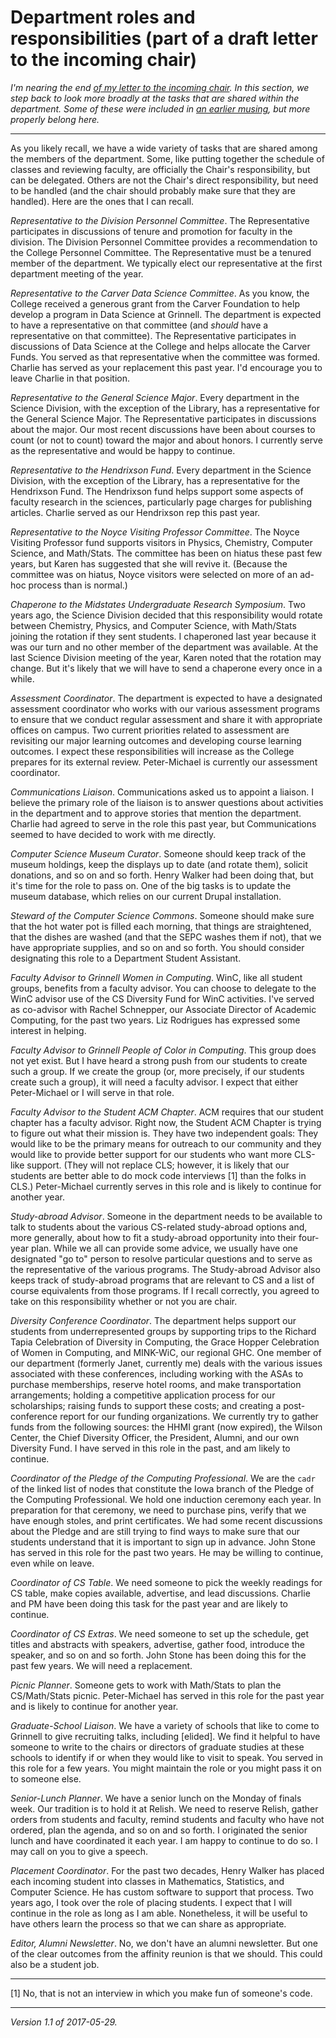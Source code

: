 Department roles and responsibilities (part of a draft letter to the incoming chair)
====================================================================================

_I'm nearing the end [of my letter to the incoming
chair](index-incoming-chair).  In this section, we step back to look more
broadly at the tasks that are shared within the department.  Some of these
were included in [an earlier musing](letter-to-incoming-chair-cs-tasks),
but more properly belong here._

---

As you likely recall, we have a wide variety of tasks that are shared
among the members of the department.  Some, like putting together the
schedule of classes and reviewing faculty, are officially the Chair's
responsibility, but can be delegated.  Others are not the Chair's direct
responsibility, but need to be handled (and the chair should probably
make sure that they are handled).  Here are the ones that I can recall.

_Representative to the Division Personnel Committee_.
The Representative participates in discussions of tenure and promotion
for faculty in the division.  The Division Personnel Committee provides
a recommendation to the College Personnel Committee.  The Representative
must be a tenured member of the department.  We typically elect our
representative at the first department meeting of the year.

_Representative to the Carver Data Science Committee_.
As you know, the College received a generous grant from the Carver
Foundation to help develop a program in Data Science at Grinnell.
The department is expected to have a representative on that committee (and
*should* have a representative on that committee).  The Representative
participates in discussions of Data Science at the College and helps
allocate the Carver Funds.  You served as that representative when
the committee was formed.  Charlie has served as your replacement this
past year.  I'd encourage you to leave Charlie in that position.

_Representative to the General Science Major_.
Every department in the Science Division, with the exception of
the Library, has a representative for the General Science Major.
The Representative participates in discussions about the major.
Our most recent discussions have been about courses to count (or not
to count) toward the major and about honors.  I currently serve as the
representative and would be happy to continue.

_Representative to the Hendrixson Fund_.
Every department in the Science Division, with the exception of the
Library, has a representative for the Hendrixson Fund.  The Hendrixson
fund helps support some aspects of faculty research in the sciences,
particularly page charges for publishing articles.  Charlie served as
our Hendrixson rep this past year.

_Representative to the Noyce Visiting Professor Committee_.
The Noyce Visiting Professor fund supports visitors in Physics, Chemistry,
Computer Science, and Math/Stats.  The committee has been on hiatus
these past few years, but Karen has suggested that she will revive it.
(Because the committee was on hiatus, Noyce visitors were selected on
more of an ad-hoc process than is normal.)

_Chaperone to the Midstates Undergraduate Research Symposium_.
Two years ago, the Science Division decided that this responsibility
would rotate between Chemistry, Physics, and Computer Science, with
Math/Stats joining the rotation if they sent students.  I chaperoned
last year because it was our turn and no other member of the department
was available.  At the last Science Division meeting of the year, Karen
noted that the rotation may change.  But it's likely that we will have
to send a chaperone every once in a while.

_Assessment Coordinator_.
The department is expected to have a designated assessment coordinator
who works with our various assessment programs to ensure that we conduct
regular assessment and share it with appropriate offices on campus.
Two current priorities related to assessment are revisiting our major
learning outcomes and developing course learning outcomes.  I expect
these responsibilities will increase as the College prepares for its
external review.  Peter-Michael is currently our assessment coordinator.

_Communications Liaison_.
Communications asked us to appoint a liaison.  I believe the primary role
of the liaison is to answer questions about activities in the department
and to approve stories that mention the department.  Charlie had agreed
to serve in the role this past year, but Communications seemed to have
decided to work with me directly.

_Computer Science Museum Curator_.
Someone should keep track of the museum holdings, keep the displays up
to date (and rotate them), solicit donations, and so on and so forth.
Henry Walker had been doing that, but it's time for the role to pass on.
One of the big tasks is to update the museum database, which relies on
our current Drupal installation.

_Steward of the Computer Science Commons_.
Someone should make sure that the hot water pot is filled each morning,
that things are straightened, that the dishes are washed (and that the
SEPC washes them if not), that we have appropriate supplies, and so on
and so forth.  You should consider designating this role to a Department
Student Assistant. 

_Faculty Advisor to Grinnell Women in Computing_.
WinC, like all student groups, benefits from a faculty advisor.  You can
choose to delegate to the WinC advisor use of the CS Diversity Fund
for WinC activities.  I've served as co-advisor with Rachel Schnepper,
our Associate Director of Academic Computing, for the past two years.
Liz Rodrigues has expressed some interest in helping.

_Faculty Advisor to Grinnell People of Color in Computing_.
This group does not yet exist.  But I have heard a strong push from
our students to create such a group.  If we create the group (or,
more precisely, if our students create such a group), it will need
a faculty advisor.  I expect that either Peter-Michael or I will serve
in that role.

_Faculty Advisor to the Student ACM Chapter_.
ACM requires that our student chapter has a faculty advisor.  Right now,
the Student ACM Chapter is trying to figure out what their mission is.
They have two independent goals: They would like to be the primary means
for outreach to our community and they would like to provide better
support for our students who want more CLS-like support.  (They will not
replace CLS; however, it is likely that our students are better able to do
mock code interviews [1] than the folks in CLS.)  Peter-Michael currently
serves in this role and is likely to continue for another year.

_Study-abroad Advisor_.
Someone in the department needs to be available
to talk to students about the various CS-related study-abroad options and,
more generally, about how to fit a study-abroad opportunity into their
four-year plan.  While we all can provide some advice, we usually have one
designated "go to" person to resolve particular questions and to serve
as the representative of the various programs.  The Study-abroad Advisor
also keeps track of study-abroad programs that are relevant to CS and a
list of course equivalents from those programs.  If I recall correctly,
you agreed to take on this responsibility whether or not you are chair.

_Diversity Conference Coordinator_.
The department helps support our students from underrepresented groups
by supporting trips to the Richard Tapia Celebration of Diversity in
Computing, the Grace Hopper Celebration of Women in Computing, and
MINK-WiC, our regional GHC.  One member of our department (formerly
Janet, currently me) deals with the various issues associated with these
conferences, including working with the ASAs to purchase memberships,
reserve hotel rooms, and make transportation arrangements; holding a
competitive application process for our scholarships; raising funds
to support these costs; and creating a post-conference report for
our funding organizations.  We currently try to gather funds from the
following sources: the HHMI grant (now expired), the Wilson Center, the
Chief Diversity Officer, the President, Alumni, and our own Diversity
Fund.  I have served in this role in the past, and am likely to continue.

_Coordinator of the Pledge of the Computing Professional_.
We are the `cadr` of the linked list of nodes that constitute the Iowa
branch of the Pledge of the Computing Professional.  We hold one induction
ceremony each year.  In preparation for that ceremony, we need to purchase
pins, verify that we have enough stoles, and print certificates.  We had
some recent discussions about the Pledge and are still trying to find ways
to make sure that our students understand that it is important to sign
up in advance.  John Stone has served in this role for the past two years.
He may be willing to continue, even while on leave.

_Coordinator of CS Table_.
We need someone to pick the weekly readings for CS table, make copies
available, advertise, and lead discussions.  Charlie and PM have been
doing this task for the past year and are likely to continue.

_Coordinator of CS Extras_.
We need someone to set up the schedule, get titles and abstracts with
speakers, advertise, gather food, introduce the speaker, and so on
and so forth.  John Stone has been doing this for the past few years.
We will need a replacement.

_Picnic Planner_.
Someone gets to work with Math/Stats to plan the CS/Math/Stats picnic.
Peter-Michael has served in this role for the past year and is likely
to continue for another year.

_Graduate-School Liaison_.
We have a variety of schools that like to come to Grinnell to give
recruiting talks, including [elided].  We find it helpful to have someone
to write to the chairs or directors of graduate studies at these schools
to identify if or when they would like to visit to speak.  You served
in this role for a few years.  You might maintain the role or you might
pass it on to someone else.

_Senior-Lunch Planner_.
We have a senior lunch on the Monday of finals week.  Our tradition is
to hold it at Relish.  We need to reserve Relish, gather orders from
students and faculty, remind students and faculty who have not ordered,
plan the agenda, and so on and so forth.  I originated the senior lunch
and have coordinated it each year.  I am happy to continue to do so.
I may call on you to give a speech.

_Placement Coordinator_.
For the past two decades, Henry Walker has placed each incoming student
into classes in Mathematics, Statistics, and Computer Science.  He has
custom software to support that process.  Two years ago, I took over the
role of placing students.  I expect that I will continue in the role as
long as I am able.  Nonetheless, it will be useful to have others learn the
process so that we can share as appropriate.

_Editor, Alumni Newsletter_.
No, we don't have an alumni newsletter.  But one of the clear outcomes
from the affinity reunion is that we should.  This could also be a
student job.

---

[1] No, that is not an interview in which you make fun of someone's code.

---

*Version 1.1 of 2017-05-29.*
